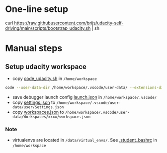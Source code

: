 # One-line setup
curl https://raw.githubusercontent.com/brijs/udacity-self-driving/main/scripts/bootstrap_udacity.sh | sh

# Manual steps
## Setup udacity workspace

- copy [code_udacity.sh](code_udacity.sh) in `/home/workspace`
```bash
code --user-data-dir /home/workspace/.vscode/user-data/ --extensions-dir /home/workspace/.vscode/extensions/
```
- save debugger launch config [launch.json](launch.json) in `/home/workspace/.vscode/`
- copy [settings.json](user_data_user_settings.json) to `/home/workspace/.vscode/user-data/user/Settings.json`
- copy [workspaces.json](user_data_workspaces.json) to `/home/workspace/.vscode/user-data/Workspaces/xxxx/workspace.json`

### Note
- virtualenvs are located in `/data/virtual_envs/`. See [.student_bashrc](.student_bashrc) in `/home/workspace`